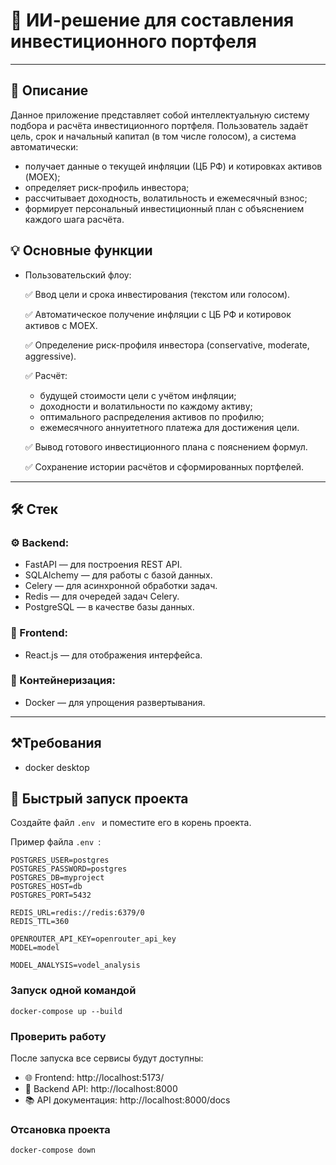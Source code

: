 # 🧠 ИИ-решение для составления инвестиционного портфеля
***

## 📖 Описание

Данное приложение представляет собой интеллектуальную систему подбора и расчёта инвестиционного портфеля.
Пользователь задаёт цель, срок и начальный капитал (в том числе голосом), а система автоматически:
 - получает данные о текущей инфляции (ЦБ РФ) и котировках активов (MOEX);
 - определяет риск-профиль инвестора;
 - рассчитывает доходность, волатильность и ежемесячный взнос;
 - формирует персональный инвестиционный план с объяснением каждого шага расчёта.

## 💡 Основные функции

- Пользовательский флоу:

    ✅ Ввод цели и срока инвестирования (текстом или голосом).
  
    ✅ Автоматическое получение инфляции с ЦБ РФ и котировок активов с MOEX.
  
    ✅ Определение риск-профиля инвестора (conservative, moderate, aggressive).
  
    ✅ Расчёт:
	- будущей стоимости цели с учётом инфляции;
	- доходности и волатильности по каждому активу;
	- оптимального распределения активов по профилю;
	- ежемесячного аннуитетного платежа для достижения цели.
   
    ✅ Вывод готового инвестиционного плана с пояснением формул.
  
    ✅ Сохранение истории расчётов и сформированных портфелей.

***


## 🛠️ Стек

### ⚙️ Backend:
- FastAPI — для построения REST API.
- SQLAlchemy — для работы с базой данных.
- Celery — для асинхронной обработки задач.
- Redis — для очередей задач Celery.
- PostgreSQL — в качестве базы данных.

### 🎨 Frontend:
- React.js — для отображения интерфейса.

### 🐳 Контейнеризация:
- Docker — для упрощения развертывания.
***

## ⚒️Требования

- docker desktop

## 🚀 Быстрый запуск проекта
Создайте файл `.env ` и поместите его в корень проекта.

Пример файла `.env `:
```
POSTGRES_USER=postgres
POSTGRES_PASSWORD=postgres
POSTGRES_DB=myproject
POSTGRES_HOST=db
POSTGRES_PORT=5432

REDIS_URL=redis://redis:6379/0
REDIS_TTL=360

OPENROUTER_API_KEY=openrouter_api_key
MODEL=model

MODEL_ANALYSIS=vodel_analysis
```

### Запуск одной командой
```
docker-compose up --build
```

### Проверить работу
После запуска все сервисы будут доступны:
* 🌐 Frontend: http://localhost:5173/
* 🔧 Backend API: http://localhost:8000
* 📚 API документация: http://localhost:8000/docs

### Отсановка проекта
```
docker-compose down
```

